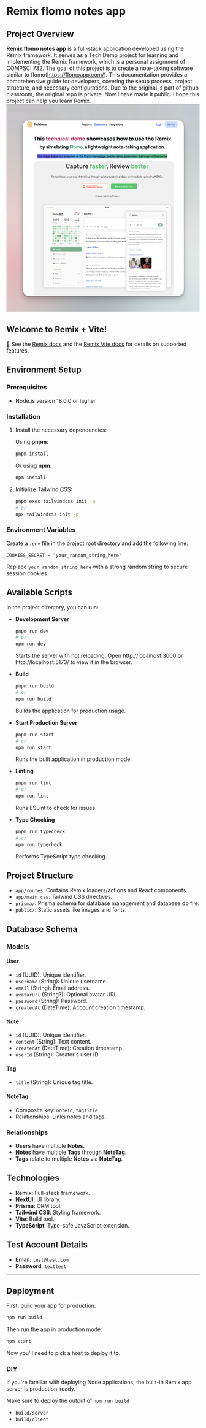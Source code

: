 # Remix flomo notes app

## Project Overview

**Remix flomo notes app** is a full-stack application developed using the Remix framework. It serves as a Tech Demo project for learning and implementing the Remix framework, which is a personal assignment of COMPSCI 732. The goal of this project is to create a note-taking software similar to flomo(<https://flomoapp.com/>). This documentation provides a comprehensive guide for developers, covering the setup process, project structure, and necessary configurations. Due to the original is part of github classroom, the original repo is private. Now I have made it public. I hope this project can help you learn Remix.
![alt text](<CleanShot 2024-06-10 at 18.38.09@2x.png>)

## Welcome to Remix + Vite!

📖 See the [Remix docs](https://remix.run/docs) and the [Remix Vite docs](https://remix.run/docs/en/main/future/vite) for details on supported features.

## Environment Setup

### Prerequisites

- Node.js version 18.0.0 or higher

### Installation

1. Install the necessary dependencies:

   Using **pnpm**:

   ```bash
   pnpm install
   ```

   Or using **npm**:

   ```bash
   npm install
   ```

2. Initialize Tailwind CSS:
   ```bash
   pnpm exec tailwindcss init -p
   # or
   npx tailwindcss init -p
   ```

### Environment Variables

Create a `.env` file in the project root directory and add the following line:

```plaintext
COOKIES_SECRET = "your_random_string_here"
```

Replace `your_random_string_here` with a strong random string to secure session cookies.

## Available Scripts

In the project directory, you can run:

- **Development Server**

  ```bash
  pnpm run dev
  # or
  npm run dev
  ```

  Starts the server with hot reloading. Open http://localhost:3000 or http://localhost:5173/ to view it in the browser.

- **Build**

  ```bash
  pnpm run build
  # or
  npm run build
  ```

  Builds the application for production usage.

- **Start Production Server**

  ```bash
  pnpm run start
  # or
  npm run start
  ```

  Runs the built application in production mode.

- **Linting**

  ```bash
  pnpm run lint
  # or
  npm run lint
  ```

  Runs ESLint to check for issues.

- **Type Checking**
  ```bash
  pnpm run typecheck
  # or
  npm run typecheck
  ```
  Performs TypeScript type checking.

## Project Structure

- `app/routes`: Contains Remix loaders/actions and React components.
- `app/main.css`: Tailwind CSS directives.
- `prisma/`: Prisma schema for database management and database.db file.
- `public/`: Static assets like images and fonts.

## Database Schema

### Models

#### User

- `id` (UUID): Unique identifier.
- `username` (String): Unique username.
- `email` (String): Email address.
- `avatarUrl` (String?): Optional avatar URL.
- `password` (String): Password.
- `createdAt` (DateTime): Account creation timestamp.

#### Note

- `id` (UUID): Unique identifier.
- `content` (String): Text content.
- `createdAt` (DateTime): Creation timestamp.
- `userId` (String): Creator's user ID.

#### Tag

- `title` (String): Unique tag title.

#### NoteTag

- Composite key: `noteId`, `tagTitle`
- Relationships: Links notes and tags.

### Relationships

- **Users** have multiple **Notes**.
- **Notes** have multiple **Tags** through **NoteTag**.
- **Tags** relate to multiple **Notes** via **NoteTag**.

## Technologies

- **Remix**: Full-stack framework.
- **NextUI**: UI library.
- **Prisma**: ORM tool.
- **Tailwind CSS**: Styling framework.
- **Vite**: Build tool.
- **TypeScript**: Type-safe JavaScript extension.

## Test Account Details

- **Email**: `test@test.com`
- **Password**: `texttest`

---

## Deployment

First, build your app for production:

```sh
npm run build
```

Then run the app in production mode:

```sh
npm start
```

Now you'll need to pick a host to deploy it to.

### DIY

If you're familiar with deploying Node applications, the built-in Remix app server is production-ready.

Make sure to deploy the output of `npm run build`

- `build/server`
- `build/client`
